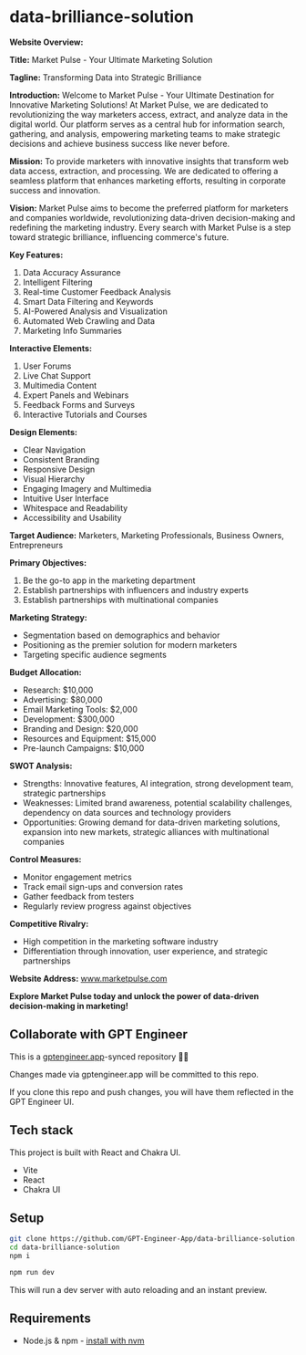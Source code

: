 # data-brilliance-solution

**Website Overview:**

**Title:** Market Pulse - Your Ultimate Marketing Solution

**Tagline:** Transforming Data into Strategic Brilliance

**Introduction:**
Welcome to Market Pulse - Your Ultimate Destination for Innovative Marketing Solutions! At Market Pulse, we are dedicated to revolutionizing the way marketers access, extract, and analyze data in the digital world. Our platform serves as a central hub for information search, gathering, and analysis, empowering marketing teams to make strategic decisions and achieve business success like never before.

**Mission:** To provide marketers with innovative insights that transform web data access, extraction, and processing. We are dedicated to offering a seamless platform that enhances marketing efforts, resulting in corporate success and innovation.

**Vision:** Market Pulse aims to become the preferred platform for marketers and companies worldwide, revolutionizing data-driven decision-making and redefining the marketing industry. Every search with Market Pulse is a step toward strategic brilliance, influencing commerce's future.

**Key Features:**
1. Data Accuracy Assurance
2. Intelligent Filtering
3. Real-time Customer Feedback Analysis
4. Smart Data Filtering and Keywords
5. AI-Powered Analysis and Visualization
6. Automated Web Crawling and Data
7. Marketing Info Summaries

**Interactive Elements:**
1. User Forums
2. Live Chat Support
3. Multimedia Content
4. Expert Panels and Webinars
5. Feedback Forms and Surveys
6. Interactive Tutorials and Courses

**Design Elements:**
- Clear Navigation
- Consistent Branding
- Responsive Design
- Visual Hierarchy
- Engaging Imagery and Multimedia
- Intuitive User Interface
- Whitespace and Readability
- Accessibility and Usability

**Target Audience:** Marketers, Marketing Professionals, Business Owners, Entrepreneurs

**Primary Objectives:**
1. Be the go-to app in the marketing department
2. Establish partnerships with influencers and industry experts
3. Establish partnerships with multinational companies

**Marketing Strategy:**
- Segmentation based on demographics and behavior
- Positioning as the premier solution for modern marketers
- Targeting specific audience segments

**Budget Allocation:**
- Research: $10,000
- Advertising: $80,000
- Email Marketing Tools: $2,000
- Development: $300,000
- Branding and Design: $20,000
- Resources and Equipment: $15,000
- Pre-launch Campaigns: $10,000

**SWOT Analysis:**
- Strengths: Innovative features, AI integration, strong development team, strategic partnerships
- Weaknesses: Limited brand awareness, potential scalability challenges, dependency on data sources and technology providers
- Opportunities: Growing demand for data-driven marketing solutions, expansion into new markets, strategic alliances with multinational companies

**Control Measures:**
- Monitor engagement metrics
- Track email sign-ups and conversion rates
- Gather feedback from testers
- Regularly review progress against objectives

**Competitive Rivalry:**
- High competition in the marketing software industry
- Differentiation through innovation, user experience, and strategic partnerships

**Website Address:** www.marketpulse.com

**Explore Market Pulse today and unlock the power of data-driven decision-making in marketing!**

## Collaborate with GPT Engineer

This is a [gptengineer.app](https://gptengineer.app)-synced repository 🌟🤖

Changes made via gptengineer.app will be committed to this repo.

If you clone this repo and push changes, you will have them reflected in the GPT Engineer UI.

## Tech stack

This project is built with React and Chakra UI.

- Vite
- React
- Chakra UI

## Setup

```sh
git clone https://github.com/GPT-Engineer-App/data-brilliance-solution.git
cd data-brilliance-solution
npm i
```

```sh
npm run dev
```

This will run a dev server with auto reloading and an instant preview.

## Requirements

- Node.js & npm - [install with nvm](https://github.com/nvm-sh/nvm#installing-and-updating)
